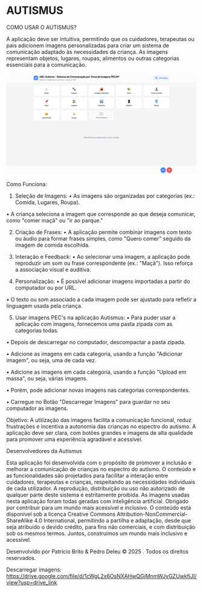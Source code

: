 # AUTISMUS

COMO USAR O AUTISMUS?

A aplicação deve ser intuitiva, permitindo que os cuidadores, terapeutas ou pais adicionem imagens personalizadas para criar um sistema de comunicação adaptado às necessidades da criança. As imagens representam objetos, lugares, roupas, alimentos ou outras categorias essenciais para a comunicação.

![AUTISMUS](assets/preview.png)


Como Funciona:
1. Seleção de Imagens:
• As imagens são organizadas por categorias (ex.: Comida, Lugares, Roupa).

• A criança seleciona a imagem que corresponde ao que deseja comunicar, como "comer maçã" ou "ir ao parque."

2. Criação de Frases:
• A aplicação permite combinar imagens com texto ou áudio para formar frases simples, como "Quero comer" seguido da imagem de comida escolhida.

3. Interação e Feedback:
• Ao selecionar uma imagem, a aplicação pode reproduzir um som ou frase correspondente (ex.: "Maçã"). Isso reforça a associação visual e auditiva.

4. Personalização:
• É possível adicionar imagens importadas a partir do computador ou por URL.

• O texto ou som associado a cada imagem pode ser ajustado para refletir a linguagem usada pela criança.

5. Usar imagens PEC's na aplicação Autismus:
• Para puder usar a aplicação com imagens, fornecemos uma pasta zipada com as categorias todas.

• Depois de descarregar no computador, descompactar a pasta zipada.

• Adicione as imagens em cada categoria, usando a função "Adicionar imagem", ou seja, uma de cada vez.

• Adicione as imagens em cada categoria, usando a função "Upload em massa", ou seja, várias imagens.

• Porém, pode adicionar novas imagens nas categorias correspondentes.

• Carregue no Botão "Descarregar Imagens" para guardar no seu computador as imagens.

Objetivo:
A utilização das imagens facilita a comunicação funcional, reduz frustrações e incentiva a autonomia das crianças no espectro do autismo. A aplicação deve ser clara, com botões grandes e imagens de alta qualidade para promover uma experiência agradável e acessível.

Desenvolvedores da Autismus

Esta aplicação foi desenvolvida com o propósito de promover a inclusão e melhorar a comunicação de crianças no espectro do autismo. O conteúdo e as funcionalidades são projetados para facilitar a interação entre cuidadores, terapeutas e crianças, respeitando as necessidades individuais de cada utilizador. A reprodução, distribuição ou uso não autorizado de qualquer parte deste sistema é estritamente proibida. As imagens usadas nesta aplicação foram todas geradas com inteligência artificial. Obrigado por contribuir para um mundo mais acessível e inclusivo. O conteúdo está disponível sob a licença Creative Commons Attribution-NonCommercial-ShareAlike 4.0 International, permitindo a partilha e adaptação, desde que seja atribuído o devido crédito, para fins não comerciais, e com distribuição sob os mesmos termos. Juntos, construímos um mundo mais inclusivo e acessível.

Desenvolvido por Patrício Brito & Pedro Deleu © 2025 . Todos os direitos reservados.

Descarregar imagens: https://drive.google.com/file/d/1cWgL2x6OsNXAHwQGjMnmWJvGZUwkfiJI/view?usp=drive_link
